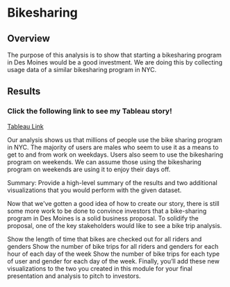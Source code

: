 # Bikesharing
## Overview
The purpose of this analysis is to show that starting a bikesharing program in Des Moines would be a good investment. We are doing this by collecting usage data of a similar bikesharing program in NYC.

## Results
### Click the following link to see my Tableau story!
[Tableau Link](https://public.tableau.com/profile/jonathan.lozano6765#!/vizhome/CitibikeChallenge_16157530876850/CitibikeUsageinNYC)

Our analysis shows us that millions of people use the bike sharing program in NYC. The majority of users are males who seem to use it as a means to get to and from work on weekdays. Users also seem to use the bikesharing program on weekends. We can assume those using the bikesharing program on weekends are using it to enjoy their days off.


Summary: Provide a high-level summary of the results and two additional visualizations that you would perform with the given dataset.

Now that we've gotten a good idea of how to create our story, there is still some more work to be done to convince investors that a bike-sharing program in Des Moines is a solid business proposal. To solidify the proposal, one of the key stakeholders would like to see a bike trip analysis.

Show the length of time that bikes are checked out for all riders and genders
Show the number of bike trips for all riders and genders for each hour of each day of the week
Show the number of bike trips for each type of user and gender for each day of the week.
Finally, you’ll add these new visualizations to the two you created in this module for your final presentation and analysis to pitch to investors.
